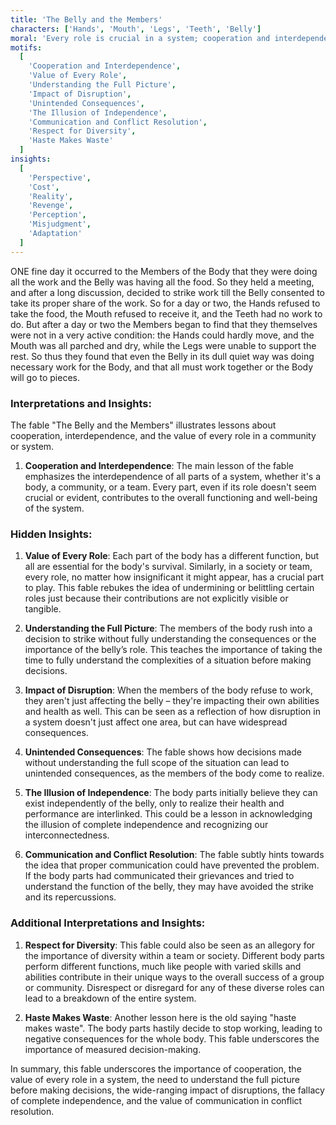 ```yaml
---
title: 'The Belly and the Members'
characters: ['Hands', 'Mouth', 'Legs', 'Teeth', 'Belly']
moral: 'Every role is crucial in a system; cooperation and interdependence ensure its functioning.'
motifs:
  [
    'Cooperation and Interdependence',
    'Value of Every Role',
    'Understanding the Full Picture',
    'Impact of Disruption',
    'Unintended Consequences',
    'The Illusion of Independence',
    'Communication and Conflict Resolution',
    'Respect for Diversity',
    'Haste Makes Waste'
  ]
insights:
  [
    'Perspective',
    'Cost',
    'Reality',
    'Revenge',
    'Perception',
    'Misjudgment',
    'Adaptation'
  ]
---
```


ONE fine day it occurred to the Members of the Body that they were doing all the work and the Belly was having all the food. So they held a meeting, and after a long discussion, decided to strike work till the Belly consented to take its proper share of the work. So for a day or two, the Hands refused to take the food, the Mouth refused to receive it, and the Teeth had no work to do. But after a day or two the Members began to find that they themselves were not in a very active condition: the Hands could hardly move, and the Mouth was all parched and dry, while the Legs were unable to support the rest. So thus they found that even the Belly in its dull quiet way was doing necessary work for the Body, and that all must work together or the Body will go to pieces.

### Interpretations and Insights:

The fable "The Belly and the Members" illustrates lessons about cooperation, interdependence, and the value of every role in a community or system.

1. **Cooperation and Interdependence**: The main lesson of the fable emphasizes the interdependence of all parts of a system, whether it's a body, a community, or a team. Every part, even if its role doesn't seem crucial or evident, contributes to the overall functioning and well-being of the system.

### Hidden Insights:

1. **Value of Every Role**: Each part of the body has a different function, but all are essential for the body's survival. Similarly, in a society or team, every role, no matter how insignificant it might appear, has a crucial part to play. This fable rebukes the idea of undermining or belittling certain roles just because their contributions are not explicitly visible or tangible.

2. **Understanding the Full Picture**: The members of the body rush into a decision to strike without fully understanding the consequences or the importance of the belly’s role. This teaches the importance of taking the time to fully understand the complexities of a situation before making decisions.

3. **Impact of Disruption**: When the members of the body refuse to work, they aren't just affecting the belly – they're impacting their own abilities and health as well. This can be seen as a reflection of how disruption in a system doesn't just affect one area, but can have widespread consequences.

4. **Unintended Consequences**: The fable shows how decisions made without understanding the full scope of the situation can lead to unintended consequences, as the members of the body come to realize.

5. **The Illusion of Independence**: The body parts initially believe they can exist independently of the belly, only to realize their health and performance are interlinked. This could be a lesson in acknowledging the illusion of complete independence and recognizing our interconnectedness.

6. **Communication and Conflict Resolution**: The fable subtly hints towards the idea that proper communication could have prevented the problem. If the body parts had communicated their grievances and tried to understand the function of the belly, they may have avoided the strike and its repercussions.

### Additional Interpretations and Insights:

1. **Respect for Diversity**: This fable could also be seen as an allegory for the importance of diversity within a team or society. Different body parts perform different functions, much like people with varied skills and abilities contribute in their unique ways to the overall success of a group or community. Disrespect or disregard for any of these diverse roles can lead to a breakdown of the entire system.

2. **Haste Makes Waste**: Another lesson here is the old saying "haste makes waste". The body parts hastily decide to stop working, leading to negative consequences for the whole body. This fable underscores the importance of measured decision-making.

In summary, this fable underscores the importance of cooperation, the value of every role in a system, the need to understand the full picture before making decisions, the wide-ranging impact of disruptions, the fallacy of complete independence, and the value of communication in conflict resolution.
